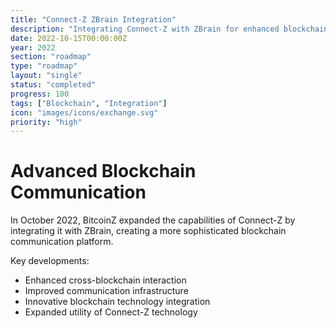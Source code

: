 ```yaml
---
title: "Connect-Z ZBrain Integration"
description: "Integrating Connect-Z with ZBrain for enhanced blockchain communication"
date: 2022-10-15T00:00:00Z
year: 2022
section: "roadmap"
type: "roadmap"
layout: "single"
status: "completed"
progress: 100
tags: ["Blockchain", "Integration"]
icon: "images/icons/exchange.svg"
priority: "high"
---
```


# Advanced Blockchain Communication

In October 2022, BitcoinZ expanded the capabilities of Connect-Z by integrating it with ZBrain, creating a more sophisticated blockchain communication platform.

Key developments:
- Enhanced cross-blockchain interaction
- Improved communication infrastructure
- Innovative blockchain technology integration
- Expanded utility of Connect-Z technology
